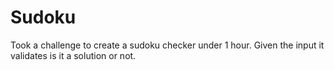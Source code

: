 # Sudoku

Took a challenge to create a sudoku checker under 1 hour. Given the input it validates is it a solution or not.
